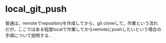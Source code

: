 # local_git_push
普通は，remoteでrepositoryを作成してから，git cloneして，作業という流れだが，ここではある程度localで作業してからremoteにpushしたいという場合の手順について説明する．
